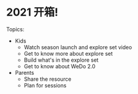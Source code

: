 # 2021 开箱!

Topics: 
* Kids
  * Watch season launch and explore set video
  * Get to know more about explore set
  * Build what's in the explore set
  * Get to know about WeDo 2.0
* Parents
  * Share the resource
  * Plan for sessions